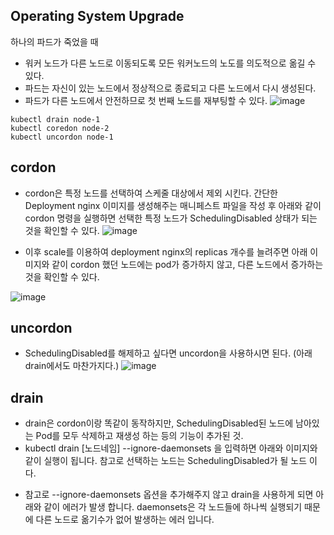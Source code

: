 ## Operating System Upgrade


하나의 파드가 죽었을 때

- 워커 노드가 다른 노드로 이동되도록 모든 워커노드의 노도를 의도적으로 옮길 수 있다.
- 파드는 자신이 있는 노드에서 정상적으로 종료되고 다른 노드에서 다시 생성된다.
- 파드가 다른 노드에서 안전하므로 첫 번째 노드를 재부팅할 수 있다. 
![image](https://user-images.githubusercontent.com/81672260/170164576-a4eafe7e-067a-4f4b-bb3e-1380c20c5c98.png)

```
kubectl drain node-1
kubectl coredon node-2
kubectl uncordon node-1
```

## cordon
- cordon은 특정 노드를 선택하여 스케줄 대상에서 제외 시킨다. 간단한 Deployment nginx 이미지를 생성해주는 매니페스트 파일을 작성 후 아래와 같이 
cordon 명령을 실행하면 선택한 특정 노드가 SchedulingDisabled 상태가 되는 것을 확인할 수 있다.
![image](https://user-images.githubusercontent.com/81672260/170183047-71bdd431-1f14-4e5f-9267-9fc879da551e.png)

- 이후 scale를 이용하여 deployment nginx의 replicas 개수를 늘려주면 아래 이미지와 같이 cordon 했던 노드에는 pod가 증가하지 않고, 다른 노드에서 증가하는것을 확인할 수 있다.

![image](https://user-images.githubusercontent.com/81672260/170183142-a8b65024-b6dc-45d3-8fe2-204bff16f49f.png)

## uncordon
- SchedulingDisabled를 해제하고 싶다면 uncordon을 사용하시면 된다. (아래 drain에서도 마찬가지다.)
![image](https://user-images.githubusercontent.com/81672260/170183266-6bfb88ec-68eb-4b77-b202-186bd768df6b.png)

## drain
- drain은 cordon이랑 똑같이 동작하지만, SchedulingDisabled된 노드에 남아있는 Pod를 모두 삭제하고 재생성 하는 등의 기능이 추가된 것.
- kubectl drain [노드네임] --ignore-daemonsets 을 입력하면 아래와 이미지와 같이 실행이 됩니다. 참고로 선택하는 노드는 SchedulingDisabled가 될 노드 이다.

* 참고로 --ignore-daemonsets 옵션을 추가해주지 않고 drain을 사용하게 되면 아래와 같이 에러가 발생 합니다. daemonsets은 각 노드들에 하나씩 실행되기 때문에 다른 노드로 옮기수가 없어 발생하는 에러 입니다. 


